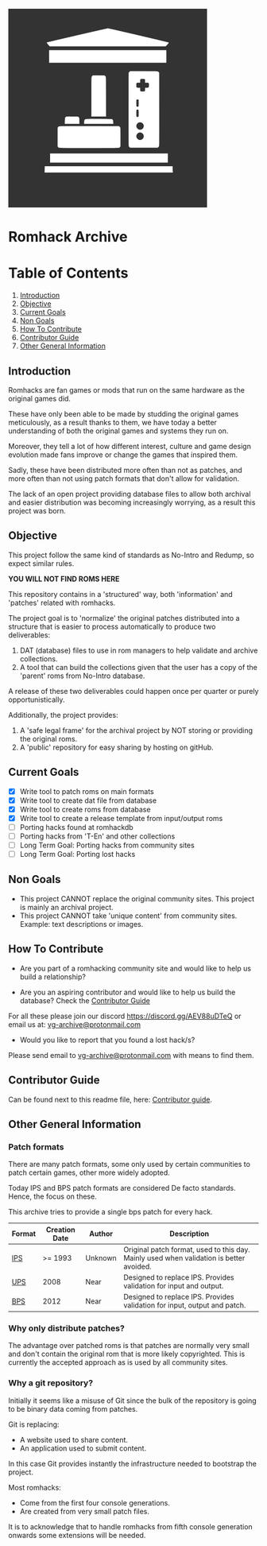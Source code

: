 ![videogame archive](./docs/readme/videogame-archive.png "Videogame Archive")

# Romhack Archive

# Table of Contents
1. [Introduction](#Introduction)
2. [Objective](#Objective)
3. [Current Goals](#Current-Goals)
4. [Non Goals](#Non-Goals)
5. [How To Contribute](#How-To-Contribute)
6. [Contributor Guide](#Contributor-Guide)
7. [Other General Information](#Other-General-Information)

## Introduction
Romhacks are fan games or mods that run on the same hardware as the original games did.

These have only been able to be made by studding the original games meticulously, as a result thanks to them, we have today a better understanding of both the original games and systems they run on.

Moreover, they tell a lot of how different interest, culture and game design evolution made fans improve or change the games that inspired them.

Sadly, these have been distributed more often than not as patches, and more often than not using patch formats that don't allow for validation.

The lack of an open project providing database files to allow both archival and easier distribution was becoming increasingly worrying, as a result this project was born.

## Objective
This project follow the same kind of standards as No-Intro and Redump, so expect similar rules.

**YOU WILL NOT FIND ROMS HERE**

This repository contains in a 'structured' way, both 'information' and 'patches' related with romhacks.

The project goal is to 'normalize' the original patches distributed into a structure that is easier to process automatically to produce two deliverables:
1. DAT (database) files to use in rom managers to help validate and archive collections.
2. A tool that can build the collections given that the user has a copy of the 'parent' roms from No-Intro database.

A release of these two deliverables could happen once per quarter or purely opportunistically.

Additionally, the project provides:
1. A 'safe legal frame' for the archival project by NOT storing or providing the original roms.
2. A 'public' repository for easy sharing by hosting on gitHub.

## Current Goals

- [x] Write tool to patch roms on main formats
- [x] Write tool to create dat file from database
- [x] Write tool to create roms from database
- [x] Write tool to create a release template from input/output roms
- [ ] Porting hacks found at romhackdb
- [ ] Porting hacks from 'T-En' and other collections
- [ ] Long Term Goal: Porting hacks from community sites
- [ ] Long Term Goal: Porting lost hacks

## Non Goals

- This project CANNOT replace the original community sites. This project is mainly an archival project.
- This project CANNOT take 'unique content' from community sites. Example: text descriptions or images.

## How To Contribute

- Are you part of a romhacking community site and would like to help us build a relationship?

- Are you an aspiring contributor and would like to help us build the database? Check the [Contributor Guide](#Contributor-Guide)

For all these please join our discord https://discord.gg/AEV88uDTeQ or email us at: vg-archive@protonmail.com

- Would you like to report that you found a lost hack/s? 

Please send email to vg-archive@protonmail.com with means to find them.

## Contributor Guide

Can be found next to this readme file, here: [Contributor guide](./CONTRIBUTOR-GUIDE.md).

## Other General Information

### Patch formats
There are many patch formats, some only used by certain communities to patch certain games, other more widely adopted.

Today IPS and BPS patch formats are considered De facto standards. Hence, the focus on these.

This archive tries to provide a single bps patch for every hack.

| **Format**                      | **Creation Date** | **Author** | **Description**                                                                         |
|---------------------------------|-------------------|------------|-----------------------------------------------------------------------------------------|
| [IPS](./docs/ips/ips_spec.md)   | >= 1993           | Unknown    | Original patch format, used to this day. Mainly used when validation is better avoided. |
| [UPS](./docs/ups1/ups-spec.pdf) | 2008              | Near       | Designed to replace IPS. Provides validation for input and output.                      |
| [BPS](./docs/bps1/bps_spec.md)  | 2012              | Near       | Designed to replace IPS. Provides validation for input, output and patch.               |

### Why only distribute patches?
The advantage over patched roms is that patches are normally very small and don't contain the original rom that is more likely copyrighted. This is currently the accepted approach as is used by all community sites.

### Why a git repository?
Initially it seems like a misuse of Git since the bulk of the repository is going to be binary data coming from patches.

Git is replacing:
- A website used to share content.
- An application used to submit content.

In this case Git provides instantly the infrastructure needed to bootstrap the project.

Most romhacks:
- Come from the first four console generations.
- Are created from very small patch files.

It is to acknowledge that to handle romhacks from fifth console generation onwards some extensions will be needed.